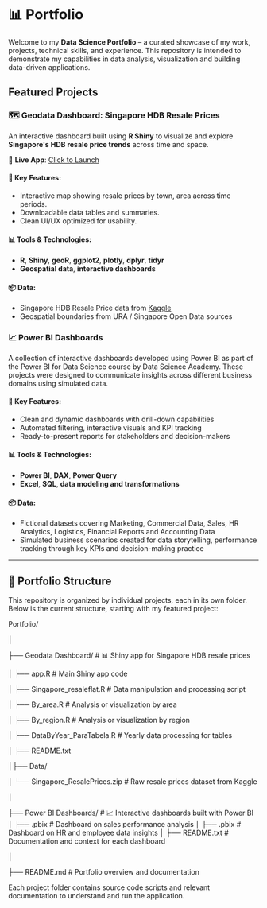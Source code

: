 # 📊 Portfolio

Welcome to my **Data Science Portfolio** – a curated showcase of my work, projects, technical skills, and experience. This repository is intended to demonstrate my capabilities in data analysis, visualization and building data-driven applications.

## Featured Projects

### 🗺️ Geodata Dashboard: Singapore HDB Resale Prices

An interactive dashboard built using **R Shiny** to visualize and explore **Singapore's HDB resale price trends** across time and space.

🔗 **Live App**: [Click to Launch](https://leticiacocato.shinyapps.io/geodata_project/)  

#### 📌 Key Features:
- Interactive map showing resale prices by town, area across time periods.
- Downloadable data tables and summaries.
- Clean UI/UX optimized for usability.

#### 📊 Tools & Technologies:
- **R**, **Shiny**, **geoR**, **ggplot2**, **plotly**, **dplyr**, **tidyr**
- **Geospatial data**, **interactive dashboards**

#### 📦 Data:
- Singapore HDB Resale Price data from [Kaggle]([https://www.kaggle.com/](https://www.kaggle.com/datasets/talietzin/singapore-hdb-resale-prices-1990-to-2023))
- Geospatial boundaries from URA / Singapore Open Data sources

### 📈 Power BI Dashboards

A collection of interactive dashboards developed using Power BI as part of the Power BI for Data Science course by Data Science Academy. These projects were designed to communicate insights across different business domains using simulated data.

#### 📌 Key Features:

- Clean and dynamic dashboards with drill-down capabilities
- Automated filtering, interactive visuals and KPI tracking
- Ready-to-present reports for stakeholders and decision-makers

#### 📊 Tools & Technologies:

- **Power BI**, **DAX**, **Power Query**
- **Excel**, **SQL**, **data modeling and transformations**

#### 📦 Data:

- Fictional datasets covering Marketing, Commercial Data, Sales, HR Analytics, Logistics, Financial Reports and Accounting Data
- Simulated business scenarios created for data storytelling, performance tracking through key KPIs and decision-making practice

---

## 📂 Portfolio Structure

This repository is organized by individual projects, each in its own folder. Below is the current structure, starting with my featured project:


Portfolio/

│

├── Geodata Dashboard/ # 📊 Shiny app for Singapore HDB resale prices

│ ├── app.R # Main Shiny app code

│ ├── Singapore_resaleflat.R # Data manipulation and processing script

│ ├── By_area.R # Analysis or visualization by area

│ ├── By_region.R # Analysis or visualization by region

│ ├── DataByYear_ParaTabela.R # Yearly data processing for tables

│ ├── README.txt 

│├── Data/ 

│ └── Singapore_ResalePrices.zip # Raw resale prices dataset from Kaggle

│

├── Power BI Dashboards/ # 📈 Interactive dashboards built with Power BI
│   ├──  .pbix # Dashboard on sales performance analysis
│   ├──  .pbix # Dashboard on HR and employee data insights
│   ├── README.txt # Documentation and context for each dashboard

│

├── README.md # Portfolio overview and documentation


Each project folder contains source code scripts and relevant documentation to understand and run the application. 
